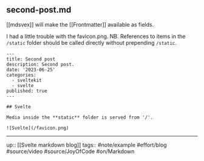 ## second-post.md

[[mdsvex]] will make the [[Frontmatter]] available as fields.

I had a little trouble with the favicon.png. NB. References to items in the `/static` folder should be called directly without prepending `/static`.

```
---
title: Second post
description: Second post.
date: '2023-06-25'
categories:
  - sveltekit
  - svelte
published: true
---

## Svelte

Media inside the **static** folder is served from '/'.

![Svelte](/favicon.png)
```

---
up:: [[Svelte markdown blog]]
tags:: #note/example #effort/blog #source/video #source/JoyOfCode #on/Markdown 
